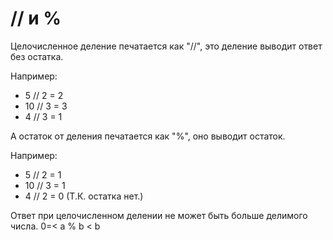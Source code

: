 # // и % 
Целочисленное деление печатается как "//", это деление выводит ответ без остатка.

Например:

- 5 // 2 = 2
- 10 // 3 = 3
- 4 // 3 = 1

А остаток от деления печатается как "%", оно выводит остаток.

Например:
- 5 // 2 = 1
- 10 // 3 = 1
- 4 // 2 = 0 (Т.К. остатка нет.)

Ответ при целочисленном делении не может быть больше делимого числа. 0=< a % b < b

 

